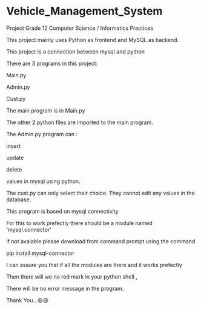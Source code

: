 # Vehicle_Management_System
Project Grade 12 Computer Science / Informatics Practices


This project mainly uses Python as frontend and MySQL as backend.


This project is a connection between mysql and python


There are 3 programs in this project:

Main.py 

Admin.py

Cust.py

The main program is in Main.py

The other 2 python files are imported to the main program.

The Admin.py program can :

insert

update

delete 

values in mysql using python.

The cust.py can only select their choice.
They cannot edit any values in the database.

This program is based on mysql connectivity

For this to work prefectly there should be a module named  'mysql.connector'

if not avaiable
please download from command prompt using the command 


pip install mysql-connector


I can assure you that if all the modules are there and it works prefectly 

Then there will we no red mark in your python shell ,

There will be no error message in the program.


Thank You...😃😃
